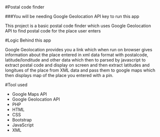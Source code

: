 #Postal code finder

###You will be needing Google Geolocation API key to run this app

This project is a basic postal code finder which uses Google Geolocation API to find postal code for the place user enters

#Logic Behind this app

Google Geolocation provides you a link which when run on browser gives information about the place entered in xml data format with postalcode, latitude/londitude and other data which then to parsed by javascript to extract postal code and display on screen and then extract latitudes and longitues of the place from XML data and pass them to google maps which then displays map of the place you entered with a pin.
 
#Tool used

* Google Maps API
* Google Geolocation API
* PHP
* HTML
* CSS
* Bootstrap
* JavaScript
* XML
